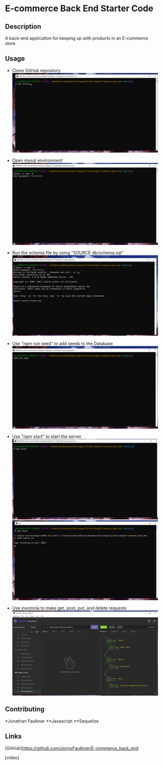 # E-commerce Back End Starter Code

## Description

A back-end application for keeping up with products in an E-commerce store.

## Usage

* Clone GitHub repository
![step-2](screenshots/step-2.png)

* Open mysql environment
![step-3](screenshots/step-3.png)

* Run the schema file by using "SOURCE db/schema.sql"
![step-4](screenshots/step-4.png)

* Use "npm run seed" to add seeds to the Database
![step-5](screenshots/step-5.png)

* Use "npm start" to start the server
![step-6](screenshots/step-6.png)
![step-6-2](screenshots/step-6-2.png)

* Use insomnia to make get, post, put, and delete requests
![step-7](screenshots/step-7.png)

## Contributing

*Jonathan Faulkner
**Javascript
**Sequelize

## Links
[GitHub]https://github.com/JonnyFaulkner/E-commerce_back_end

[video]